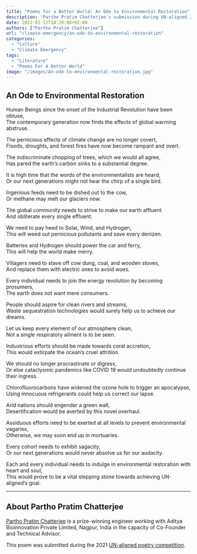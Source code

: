```yaml
---
title: "Poems for a Better World: An Ode to Environmental Restoration"
description: "Partho Pratim Chatterjee's submission during UN-aligned 2021 poetry competition"
date: 2022-01-12T10:20:08+02:00
authors: ["Partho Pratim Chatterjee"]
url: "climate-emergency/an-ode-to-environmental-restoration"
categories: 
  - "Culture"
  - "Climate Emergency"
tags: 
  - "Literature"
  - "Poems For A Better World"
image: "/images/An-ode-to-environmental-restoration.jpg"
---
```


## An Ode to Environmental Restoration

Human Beings since the onset of the Industrial Revolution have been obtuse,  
The contemporary generation now finds the effects of global warming abstruse. 

The pernicious effects of climate change are no longer covert,   
Floods, droughts, and forest fires have now become rampant and overt. 

The indiscriminate chopping of trees, which we would all agree,   
Has pared the earth’s carbon sinks to a substantial degree. 

It is high time that the words of the environmentalists are heard,   
Or our next generations might not hear the chirp of a single bird.

Ingenious feeds need to be dished out to the cow,   
Or methane may melt our glaciers now. 

The global community needs to strive to make our earth affluent   
And obliterate every single effluent. 

We need to pay heed to Solar, Wind, and Hydrogen,   
This will weed out pernicious pollutants and save every denizen. 

Batteries and Hydrogen should power the car and ferry,   
This will help the world make merry. 

Villagers need to stave off cow dung, coal, and wooden stoves,   
And replace them with electric ones to avoid woes. 

Every individual needs to join the energy revolution by becoming prosumers,  
The earth does not want mere consumers. 

People should aspire for clean rivers and streams,   
Waste sequestration technologies would surely help us to achieve our dreams. 

Let us keep every element of our atmosphere clean,   
Not a single respiratory ailment is to be seen. 

Industrious efforts should be made towards coral accretion,   
This would extirpate the ocean’s cruel attrition. 

We should no longer procrastinate or digress,   
Or else cataclysmic pandemics like COVID 19 would undoubtedly continue their ingress. 

Chlorofluorocarbons have widened the ozone hole to trigger an apocalypse,  
Using innocuous refrigerants could help us correct our lapse. 

Arid nations should engender a green wall,   
Desertification would be averted by this novel overhaul. 

Assiduous efforts need to be exerted at all levels to prevent environmental vagaries,   
Otherwise, we may soon end up in mortuaries. 

Every cohort needs to exhibit sagacity,   
Or our next generations would never absolve us for our audacity. 

Each and every individual needs to indulge in environmental restoration with heart and soul,   
This would prove to be a vital stepping stone towards achieving UN-aligned’s goal.

* * *

## About Partho Pratim Chatterjee

[Partho Pratim Chatterjee](https://un-aligned.org/author/partho-pratim-chatterjee/) is a prize-winning engineer working with Aditya Bioinnovation Private Limited, Nagpur, India in the capacity of Co-Founder and Technical Advisor. 

This poem was submitted during the 2021 [UN-aligned poetry competition](https://un-aligned.org/un-aligned-news/terra-australis-incognita-silence-chosen-as-the-winners-of-the-2021-un-aligned-poetry-competition/).
